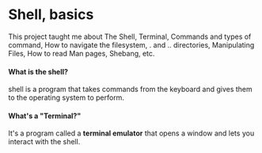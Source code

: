 # **Shell, basics**  
This project taught me about The Shell, Terminal, Commands and types of command, How to navigate the filesystem, . and .. directories, Manipulating Files, How to read Man pages,  Shebang, etc.

#### What is the shell?  
shell is a program that takes commands from the keyboard and gives them to the operating system to perform.

#### What's a "Terminal?"
It's a program called a **terminal emulator** that opens a window and lets you interact with the shell.  
